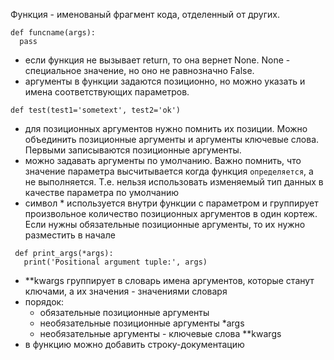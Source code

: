 Функция - именованый фрагмент кода, отделенный от других.
```
def funcname(args):
  pass
```
- eсли функция не вызывает return, то она вернет None. None - специальное значение, но оно не равнозначно False.
- аргументы в функции задаются позиционно, но можно указать и имена соответствующих параметров.
```
def test(test1='sometext', test2='ok')
```
- для позиционных аргументов нужно помнить их позиции. Можно объединить позиционные аргументы и аргументы ключевые слова. Первыми записываются позиционные аргументы.
- можно задавать аргументы по умолчанию. Важно помнить, что значение параметра высчитывается когда функция `определяется`, а не выполняется. Т.е. нельзя использовать изменяемый тип данных в качестве параметра по умолчанию
- символ * используется внутри функции с параметром и группирует произвольное количество позиционных аргументов в один кортеж. Если нужны обязательные позиционные аргументы, то их нужно разместить в начале
```
 def print_args(*args):
   print('Positional argument tuple:', args)
```
- **kwargs группирует в словарь имена аргументов, которые станут ключами, а их значения - значениями словаря
- порядок:
  * обязательные позиционные аргументы
  * необязательные позиционные аргументы *args
  * необязательные аргументы - ключевые слова **kwargs
- в функцию можно добавить строку-документацию
